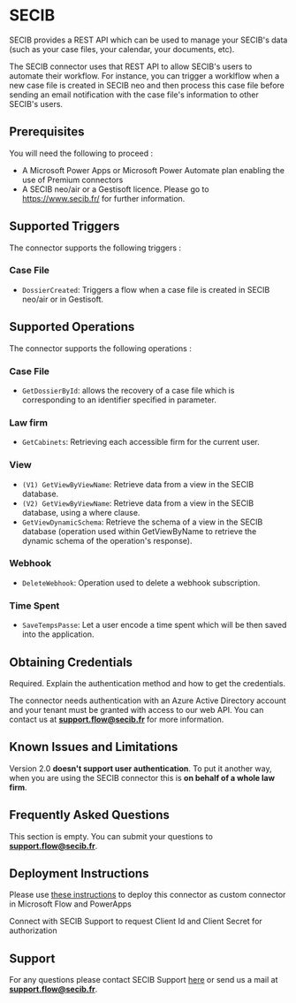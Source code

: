 # SECIB

SECIB provides a REST API which can be used to manage your SECIB's data (such as your case files, your calendar, your documents, etc).

The SECIB connector uses that REST API to allow SECIB's users to automate their workflow. For instance, you can trigger a worklflow when a new case file is created in SECIB neo and then process this case file before sending an email notification with the case file's information to other SECIB's users.

## Prerequisites

You will need the following to proceed :

- A Microsoft Power Apps or Microsoft Power Automate plan enabling the use of Premium connectors
- A SECIB neo/air or a Gestisoft licence. Please go to <https://www.secib.fr/> for further information.

## Supported Triggers

The connector supports the following triggers :

### Case File

- `DossierCreated`: Triggers a flow when a case file is created in SECIB neo/air or in Gestisoft.

## Supported Operations

The connector supports the following operations :

### Case File

- `GetDossierById`: allows the recovery of a case file which is corresponding to an identifier specified in parameter.

### Law firm

- `GetCabinets`: Retrieving each accessible firm for the current user.

### View

- `(V1) GetViewByViewName`: Retrieve data from a view in the SECIB database.
- `(V2) GetViewByViewName`: Retrieve data from a view in the SECIB database, using a where clause.
- `GetViewDynamicSchema`: Retrieve the schema of a view in the SECIB database (operation used within GetViewByName to retrieve the dynamic schema of the operation's response).

### Webhook

- `DeleteWebhook`: Operation used to delete a webhook subscription.

### Time Spent

- `SaveTempsPasse`: Let a user encode a time spent which will be then saved into the application.

## Obtaining Credentials

Required. Explain the authentication method and how to get the credentials.​

The connector needs authentication with an Azure Active Directory account and your tenant must be granted with access to our web API. You can contact us at **support.flow@secib.fr** for more information.

## Known Issues and Limitations

Version 2.0 **doesn't support user authentication**. To put it another way, when you are using the SECIB connector this is **on behalf of a whole law firm**.

## Frequently Asked Questions

This section is empty. You can submit your questions to **support.flow@secib.fr**.

## Deployment Instructions

Please use [these instructions](https://docs.microsoft.com/en-us/connectors/custom-connectors/paconn-cli) to deploy this connector as custom connector in Microsoft Flow and PowerApps

Connect with SECIB Support to request Client Id and Client Secret for authorization

## Support

For any questions please contact SECIB Support [here](https://support.secib.fr/) or send us a mail at **support.flow@secib.fr**.
